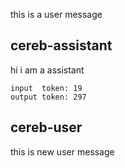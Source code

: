 
this  is a user message


cereb-assistant
---

hi i am a assistant


```cereb-meta
input  token: 19
output token: 297
```



cereb-user
---

this  is new user message
